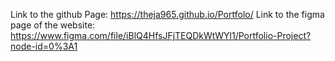 Link to the github Page: https://theja965.github.io/Portfolo/
Link to the figma page of the website: https://www.figma.com/file/iBlQ4HfsJFjTEQDkWtWYl1/Portfolio-Project?node-id=0%3A1
